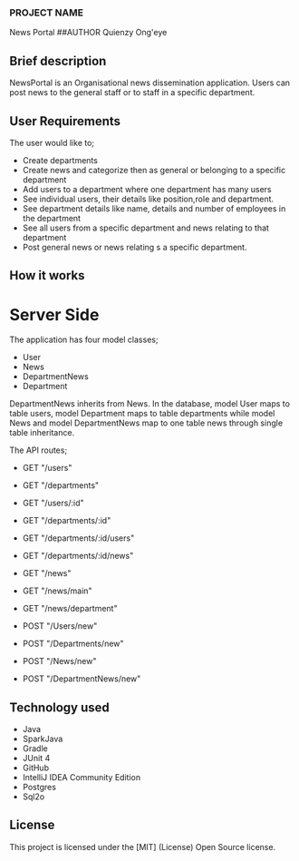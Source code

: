 ### PROJECT NAME
News Portal
##AUTHOR
Quienzy Ong'eye

## Brief description
NewsPortal is an Organisational news dissemination application.
Users can post news to the general staff or to staff in a specific department.

## User Requirements

The user would like to;

- Create departments
- Create news and categorize then as general or belonging to a specific department
- Add users to a department where one department has many users
- See individual users, their details like position,role and department.
- See department details like name, details and number of employees in the department
- See all users from a specific department and news relating to that department
- Post general news or news relating s a specific department.

## How it works

# Server Side

The application has four model classes;

- User
- News
- DepartmentNews
- Department

DepartmentNews inherits from News.
In the database, model User maps to table users, model Department maps to table departments while model
News and model DepartmentNews map to one table news through single table inheritance.

The API routes;

- GET "/users"
- GET "/departments"
- GET "/users/:id"
- GET "/departments/:id"
- GET "/departments/:id/users"
- GET "/departments/:id/news"
- GET "/news"
- GET "/news/main"
- GET "/news/department"

- POST "/Users/new"
- POST "/Departments/new"
- POST "/News/new"
- POST "/DepartmentNews/new"
## Technology used
- Java
- SparkJava
- Gradle
- JUnit 4
- GitHub
- IntelliJ IDEA Community Edition
- Postgres
- Sql2o
## License
This project is licensed under the [MIT] (License) Open Source license.